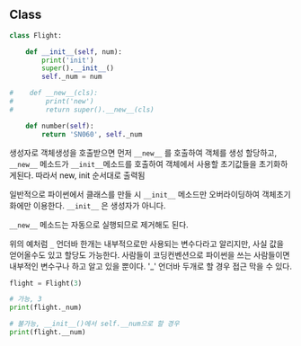 ## Class



```python
class Flight:

    def __init__(self, num):
        print('init')
        super().__init__()
        self._num = num

#    def __new__(cls):
#        print('new')
#        return super().__new__(cls)

    def number(self):
        return 'SN060', self._num
```

생성자로 객체생성을 호출받으면 먼저 `__new__` 를 호출하여 객체를 생성 할당하고, `__new__` 메소드가 `__init__`메소드를 호출하여 객체에서 사용할 초기값들을 초기화하게된다. 따라서 new, init 순서대로 출력됨

일반적으로 파이썬에서 클래스를 만들 시 `__init__` 메소드만 오버라이딩하여 객체초기화에만 이용한다. `__init__` 은 생성자가 아니다.

`__new__` 메소드는 자동으로 실행되므로 제거해도 된다.

위의 예처럼 `_` 언더바 한개는 내부적으로만 사용되는 변수다라고 알리지만, 사실 값을 얻어올수도 있고 할당도 가능한다. 사람들이 코딩컨벤션으로 파이썬을 쓰는 사람들이면 내부적인 변수구나 하고 알고 있을 뿐이다. '_' 언더바 두개로 할 경우 접근 막을 수 있다.

```python
flight = Flight(3)

# 가능, 3
print(flight._num)

# 불가능, __init__()에서 self.__num으로 할 경우
print(flight.__num)
```



